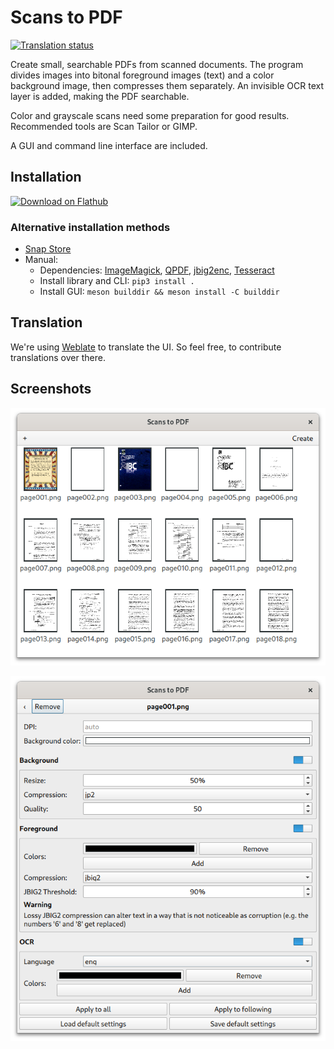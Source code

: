 # Scans to PDF

[![Translation status](https://hosted.weblate.org/widgets/djpdf/-/djpdfgui/svg-badge.svg)](https://hosted.weblate.org/engage/djpdf/)

Create small, searchable PDFs from scanned documents.
The program divides images into bitonal foreground images (text)
and a color background image, then compresses them separately.
An invisible OCR text layer is added, making the PDF searchable.

Color and grayscale scans need some preparation for good results.
Recommended tools are Scan Tailor or GIMP.

A GUI and command line interface are included.

## Installation

<a href='https://flathub.org/apps/details/com.github.unrud.djpdf'><img width='240' alt='Download on Flathub' src='https://flathub.org/assets/badges/flathub-badge-en.png'/></a>

### Alternative installation methods

  * [Snap Store](https://snapcraft.io/djpdf)
  * Manual:
      * Dependencies: [ImageMagick](http://www.imagemagick.org/), [QPDF](https://github.com/qpdf/qpdf),
        [jbig2enc](https://github.com/agl/jbig2enc), [Tesseract](https://github.com/tesseract-ocr/tesseract)
      * Install library and CLI: `pip3 install .`
      * Install GUI: `meson builddir && meson install -C builddir`

## Translation

We're using [Weblate](https://hosted.weblate.org/engage/djpdf/) to translate the UI. So feel free, to contribute translations over there.

## Screenshots

![screenshot 1](https://raw.githubusercontent.com/Unrud/djpdf/master/screenshots/1.png)

![screenshot 2](https://raw.githubusercontent.com/Unrud/djpdf/master/screenshots/2.png)
